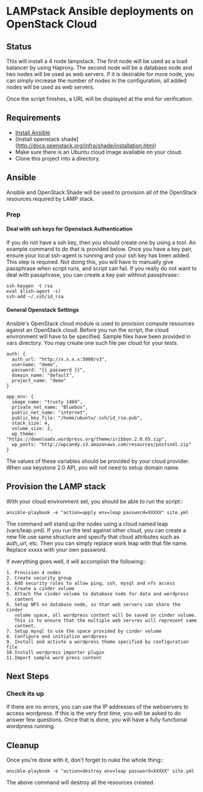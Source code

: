 # LAMPstack Ansible deployments on OpenStack Cloud

## Status

This will install a 4 node lampstack. The first node will be used as a load
balancer by using Haproxy. The second node will be a database node and two
nodes will be used as web servers. If it is desirable for more node, you
can simply increase the number of nodes in the configuration, all added nodes
will be used as web servers.

Once the script finishes, a URL will be displayed at the end for verification.

## Requirements

- [Install Ansible](http://docs.ansible.com/ansible/intro_installation.html)
- [Install openstack shade] (http://docs.openstack.org/infra/shade/installation.html)
- Make sure there is an Ubuntu cloud image available on your cloud.
- Clone this project into a directory.

## Ansible

Ansible and OpenStack Shade will be used to provision all of the OpenStack
resources required by LAMP stack.

### Prep

#### Deal with ssh keys for Openstack Authentication

If you do not have a ssh key, then you should create one by using a tool.
An example command to do that is provided below. Once you have a key pair,
ensure your local ssh-agent is running and your ssh key has been added.
This step is required. Not doing this, you will have to manually give
passphrase when script runs, and script can fail. If you really do not want
to deal with passphrase, you can create a key pair without passphrase::

    ssh-keygen -t rsa
    eval $(ssh-agent -s)
    ssh-add ~/.ssh/id_rsa

#### General Openstack Settings

Ansible's OpenStack cloud module is used to provision compute resources
against an OpenStack cloud. Before you run the script, the cloud environment
will have to be specified. Sample files have been provided in vars directory.
You may create one such file per cloud for your tests.

    auth: {
      auth_url: "http://x.x.x.x:5000/v3",
      username: "demo",
      password: "{{ password }}",
      domain_name: "default",
      project_name: "demo"
    }

    app_env: {
      image_name: "trusty 1404",
      private_net_name: "Bluebox",
      public_net_name: "internet",
      public_key_file: "/home/ubuntu/.ssh/id_rsa.pub",
      stack_size: 4,
      volume_size: 2,
      wp_theme: "https://downloads.wordpress.org/theme/iribbon.2.0.65.zip",
      wp_posts: "http://wpcandy.s3.amazonaws.com/resources/postsxml.zip"
    }


The values of these variables should be provided by your cloud provider. When
use keystone 2.0 API, you will not need to setup domain name.


## Provision the LAMP stack

With your cloud environment set, you should be able to run the script::

    ansible-playbook -e "action=apply env=leap password=XXXXX" site.yml

The command will stand up the nodes using a cloud named leap (vars/leap.yml).
If you run the test against other cloud, you can create a new file use same
structure and specify that cloud attributes such as auth_url, etc. Then you
can simply replace work leap with that file name. Replace xxxxx with your
own password.

If everything goes well, it will accomplish the following::

    1. Provision 4 nodes
    2. Create security group
    3. Add security rules to allow ping, ssh, mysql and nfs access
    4. Create a cinder volume
    5. Attach the cinder volume to database node for data and wordpress
       content
    6. Setup NFS on database node, so that web servers can share the cinder
       volume space, all wordpress content will be saved on cinder volume.
       This is to ensure that the multiple web servres will represent same
       content.
    7. Setup mysql to use the space provided by cinder volume
    8. Configure and initialize wordpress
    9. Install and activte a wordpress theme specified by configuration file
    10.Install wordpress importer plugin
    11.Import sample word press content


## Next Steps

### Check its up

If there are no errors, you can use the IP addresses of the webservers to
access wordpress. If this is the very first time, you will be asked to do
answer few questions. Once that is done, you will have a fully functional
wordpress running.

## Cleanup

Once you're done with it, don't forget to nuke the whole thing::

    ansible-playbook -e "action=destroy env=leap password=XXXXX" site.yml

The above command will destroy all the resources created.

